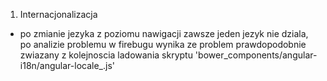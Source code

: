 
1) Internacjonalizacja
- po zmianie jezyka z poziomu nawigacji zawsze jeden jezyk nie dziala,
po analizie problemu w firebugu wynika ze problem prawdopodobnie zwiazany
z kolejnoscia ladowania skryptu 'bower_components/angular-i18n/angular-locale_<lang>.js'
